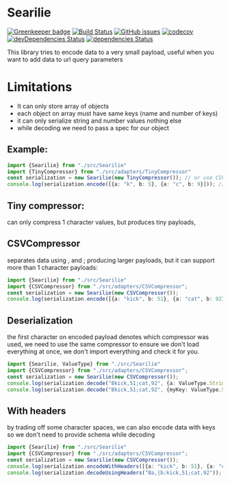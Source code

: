# Searilie

[![Greenkeeper badge](https://badges.greenkeeper.io/fossapps/searilie.svg)](https://greenkeeper.io/)
[![Build Status](https://travis-ci.com/fossapps/searilie.svg)](https://travis-ci.com/fossapps/searilie)
[![GitHub issues](https://img.shields.io/github/issues/fossapps/searilie.svg)](https://github.com/fossapps/searilie/issues)
[![codecov](https://codecov.io/gh/fossapps/searilie/branch/master/graph/badge.svg)](https://codecov.io/gh/fossapps/searilie)
[![devDependencies Status](https://david-dm.org/fossapps/searilie/dev-status.svg)](https://david-dm.org/fossapps/searilie?type=dev)
[![dependencies Status](https://david-dm.org/fossapps/searilie/status.svg)](https://david-dm.org/fossapps/searilie)

This library tries to encode data to a very small payload, useful when you want to add data to url query parameters

# Limitations
- It can only store array of objects
- each object on array must have same keys (name and number of keys)
- it can only serialize string and number values nothing else
- while decoding we need to pass a spec for our object

## Example:
```typescript
import {Searilie} from "./src/Searilie"
import {TinyCompressor} from "./src/adapters/TinyCompressor"
const serialization = new Searilie(new TinyCompressor()); // or use CSVCompressor
console.log(serialization.encode([{a: "k", b: 5}, {a: "c", b: 9}])); // Ak5c9
```

## Tiny compressor:
can only compress 1 character values, but produces tiny payloads,

## CSVCompressor
separates data using , and ; producing larger payloads, but it can support more than 1 character payloads:
```typescript
import {Searilie} from "./src/Searilie"
import {CSVCompressor} from "./src/adapters/CSVCompressor"; 
const serialization = new Searilie(new CSVCompressor());
console.log(serialization.encode([{a: "kick", b: 51}, {a: "cat", b: 92}])); // Bkick,51;cat,92
```

## Deserialization
the first character on encoded payload denotes which compressor was used, we need to use the same compressor to ensure we don't load everything at once, we don't import everything and check it for you.
```typescript
import {Searilie, ValueType} from "./src/Searilie"
import {CSVCompressor} from "./src/adapters/CSVCompressor"; 
const serialization = new Searilie(new CSVCompressor());
console.log(serialization.decode("Bkick,51;cat,92", {a: ValueType.String, b: ValueType.Number})); // [{a: "kick", b: 51}, {a: "cat", b: 92}]
console.log(serialization.decode("Bkick,51;cat,92", {myKey: ValueType.String, newKey: ValueType.Number})); // [{myKey: "kick", newKey: 51}, {myKey: "cat", newKey: 92}]
```

## With headers
by trading off some character spaces, we can also encode data with keys so we don't need to provide schema while decoding

```typescript
import {Searilie} from "./src/Searilie"
import {CSVCompressor} from "./src/adapters/CSVCompressor"; 
const serialization = new Searilie(new CSVCompressor());
console.log(serialization.encodeWithHeaders([{a: "kick", b: 51}, {a: "cat", b: 92}])); // Ba,|b:kick,51;cat,92
console.log(serialization.decodeUsingHeaders("Ba,|b:kick,51;cat,92")); // [{a: "kick", b: 51}, {a: "cat", b: 92}]
```
